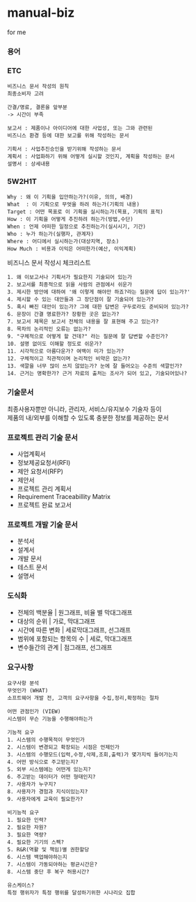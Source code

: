 # manual-biz
for me


### 용어

### ETC
```
비즈니스 문서 작성의 원칙
최종소비자 고려

간결/명료, 결론을 앞부분
-> 시간이 부족

보고서 : 제품이나 아이디어에 대한 사업성, 또는 그와 관련된
비즈니스 환경 등에 대한 보고를 위해 작성하는 문서

기획서 : 사업추진승인을 받기위해 작성하는 문서
계획서 : 사업화하기 위해 어떻게 실시할 것인지, 계획을 작성하는 문서
설명서 : 상세내용
```

### 5W2H1T
```
Why : 왜 이 기획을 입안하는가?(이유, 의의, 배경)
What  : 이 기획으로 무엇을 하려 하는가(기획의 내용)
Target : 어떤 목표로 이 기획을 실시하는가(목표, 기획의 표적)
How : 이 기획을 어떻게 추진하려 하는가(방법,수단)
When : 언제 어떠한 일정으로 추진하는가(실시시기, 기간)
Who : 누가 하는가(실행자, 관계자)
Where : 어디에서 실시하는가(대상지역, 장소)
How Much : 비용과 이익은 어떠한가(예산, 이익계획)
```

비즈니스 문서 작성시 체크리스트
```
1. 왜 이보고서나 기획서가 필요한지 기술되어 있는가
2. 보고서를 최종적으로 읽을 사람의 관점에서 쉬운가
3. 제시한 방안에 대하여 '왜 이렇게 해야만 하죠?라는 질문에 답이 있는가?'
4. 제시할 수 있는 대안들과 그 장단점이 잘 기술되어 있는가?
5. 혹시 빠진 대안이 있는가? 그에 대한 답변은 구두로라도 준비되어 있는가?
6. 문장이 간결 명료한가? 장황한 곳은 없는가?
7. 보고서 제목은 보고서 전체의 내용을 잘 표현해 주고 있는가?
8. 목차의 논리적인 오류는 없는가?
9. "구체적으로 어떻게 할 건데?" 라는 질문에 잘 답변할 수준인가?
10. 설명 없이도 이해할 정도로 쉬운가?
11. 시각적으로 아름다운가? 여백이 미가 있는가?
12. 구체적이고 직관적이며 논리적인 비약은 없는가?
13. 색깔을 너무 많이 쓰지 않았는가? 눈에 잘 들어오는 수준의 색깔인가?
14. 근거는 명확한가? 근거 자료의 출처는 조사가 되어 있고, 기술되어있나?
```

### 기술문서
최종사용자뿐만 아니라, 관리자, 서비스/유지보수 기술자 등이   
제품의 내/외부를 이해할 수 있도록 충분한 정보를 제공하는 문서   


### 프로젝트 관리 기술 문서
- 사업계획서
- 정보제공요청서(RFI)
- 제안 요청서(RFP)
- 제안서
- 프로젝트 관리 계획서
- Requirement Traceabillity Matrix
- 프로젝트 완료 보고서


### 프로젝트 개발 기술 문서
- 분석서
- 설계서
- 개발 문서
- 테스트 문서
- 설명서

### 도식화
- 전체의 백분율 | 원그래프, 비율 별 막대그래프
- 대상의 순위 | 가로, 막대그래프
- 시간에 따른 변화 | 세로막대그래프, 선그래프
- 범위에 포함되는 항목의 수 | 세로, 막대그래프
- 변수들간의 관계 | 점그래프, 선그래프

### 요구사항
```
요구사항 분석
무엇인가 (WHAT)
소프트웨어 개발 전, 고객의 요구사항을 수집,정리,확정하는 절차

어떤 관점인가 (VIEW)
시스템이 무슨 기능을 수행해야하는가

기능적 요구
1. 시스템의 수행목적이 무엇인가
2. 시스템이 변경되고 확장되는 시점은 언제인가
3. 시스템의 수행모드(입력,수정,삭제,조회,출력)가 몇가지씩 들어가는지
4. 어떤 방식으로 주고받는지?
5. 외부 시스템에는 어떤게 있는지?
6. 주고받는 데이터가 어떤 형태인지?
7. 사용자가 누구지?
8. 사용자가 경험과 지식이있는지?
9. 사용자에게 교육이 필요한가?

비기능적 요구
1. 필요한 인력?
2. 필요한 자원?
3. 필요한 역량?
4. 필요한 기기의 스펙?
5. R&R(역활 및 책임)별 권한할당
6. 시스템 백업해야하는지
7. 시스템이 가동되야하는 평균시간은?
8. 시스템 중단 후 복구 허용시간?

유스케이스?
특정 행위자가 특정 행위를 달성하기위한 시나리오 집합
```

